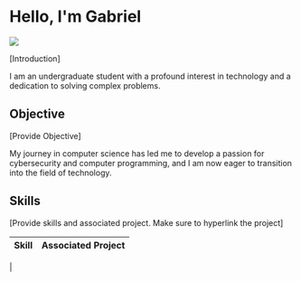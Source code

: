 # Hello, I'm Gabriel
<a href="https://www.linkedin.com/in/gabriel-gaytan-iii-3b21502b5/?trk=public-profile-join-page"><img src="https://img.shields.io/badge/-LinkedIn-0072b1?&style=for-the-badge&logo=linkedin&logoColor=white" /></a>

[Introduction]

I am an undergraduate student with a profound interest in technology and a dedication to solving complex problems.

## Objective 
[Provide Objective]

My journey in computer science has led me to develop a passion for cybersecurity and computer programming, and I am now eager to transition into the field of technology.

## Skills
[Provide skills and associated project. Make sure to hyperlink the project]

| Skill                          | Associated Project    |
|--------------------------------|-----------------------|
|
